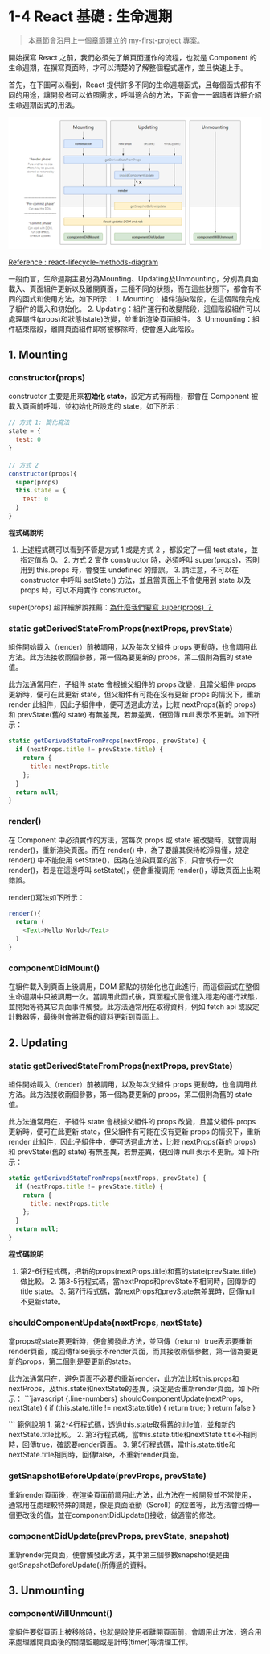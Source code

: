 # 1-4 React 基礎 : 生命週期

> 本章節會沿用上一個章節建立的 my-first-project 專案。

開始撰寫 React 之前，我們必須先了解頁面運作的流程，也就是 Component 的生命週期，在撰寫頁面時，才可以清楚的了解整個程式運作，並且快速上手。

首先，在下圖可以看到，React 提供許多不同的生命週期函式，且每個函式都有不同的用途，讓開發者可以依照需求，呼叫適合的方法，下面會一一跟讀者詳細介紹生命週期函式的用法。

![lifecycle](https://github.com/weichinhsu/react-implement/blob/master/Ch1%20React%20Introduction/images/lifecycle.PNG?raw=true)

[Reference : react-lifecycle-methods-diagram](https://projects.wojtekmaj.pl/react-lifecycle-methods-diagram/)

一般而言，生命週期主要分為Mounting、Updating及Unmounting，分別為頁面載入、頁面組件更新以及離開頁面，三種不同的狀態，而在這些狀態下，都會有不同的函式和使用方法，如下所示： 1. Mounting：組件渲染階段，在這個階段完成了組件的載入和初始化。 2. Updating：組件運行和改變階段，這個階段組件可以處理屬性\(props\)和狀態\(state\)改變，並重新渲染頁面組件。 3. Unmounting：組件結束階段，離開頁面組件即將被移除時，便會進入此階段。

## 1. Mounting

### constructor\(props\)

constructor 主要是用來**初始化 state**，設定方式有兩種，都會在 Component 被載入頁面前呼叫，並初始化所設定的 state，如下所示：

```javascript
// 方式 1: 簡化寫法
state = {
  test: 0
}

// 方式 2
constructor(props){
  super(props)
  this.state = {
    test: 0
  }
}
```

**程式碼說明**   
 1. 上述程式碼可以看到不管是方式 1 或是方式 2 ，都設定了一個 test state，並指定值為 0。 2. 方式 2 實作 constructor 時，必須呼叫 super\(props\)，否則用到 this.props 時，會發生 undefined 的錯誤。 3. 請注意，不可以在 constructor 中呼叫 setState\(\) 方法，並且當頁面上不會使用到 state 以及 props 時，可以不用實作 constructor。

super\(props\) 超詳細解說推薦：[為什麼我們要寫 super\(props\) ？](https://overreacted.io/zh-hant/why-do-we-write-super-props/)

### static getDerivedStateFromProps\(nextProps, prevState\)

組件開始載入（render）前被調用，以及每次父組件 props 更動時，也會調用此方法。此方法接收兩個參數，第一個為要更新的 props，第二個則為舊的 state 值。

此方法通常用在，子組件 state 會根據父組件的 props 改變，且當父組件 props 更新時，便可在此更新 state，但父組件有可能在沒有更新 props 的情況下，重新 render 此組件，因此子組件中，便可透過此方法，比較 nextProps\(新的 props\) 和 prevState\(舊的 state\) 有無差異，若無差異，便回傳 null 表示不更新。如下所示：

```javascript
static getDerivedStateFromProps(nextProps, prevState) {
  if (nextProps.title != prevState.title) {
    return {
      title: nextProps.title 
    };
  }
  return null;
}
```

### render\(\)

在 Component 中必須實作的方法，當每次 props 或 state 被改變時，就會調用 render\(\)，重新渲染頁面。而在 render\(\) 中，為了要讓其保持乾淨易懂，規定 render\(\) 中不能使用 setState\(\)，因為在渲染頁面的當下，只會執行一次 render\(\)，若是在這邊呼叫 setState\(\)，便會重複調用 render\(\)，導致頁面上出現錯誤。

render\(\)寫法如下所示：

```javascript
render(){
  return (
    <Text>Hello World</Text>
  )
}
```

### componentDidMount\(\)

在組件載入到頁面上後調用，DOM 節點的初始化也在此進行，而這個函式在整個生命週期中只被調用一次。當調用此函式後，頁面程式便會進入穩定的運行狀態，並開始等待其它頁面事件觸發。此方法通常用在取得資料，例如 fetch api 或設定計數器等，最後則會將取得的資料更新到頁面上。

## 2. Updating

### static getDerivedStateFromProps\(nextProps, prevState\)

組件開始載入（render）前被調用，以及每次父組件 props 更動時，也會調用此方法。此方法接收兩個參數，第一個為要更新的 props，第二個則為舊的 state 值。

此方法通常用在，子組件 state 會根據父組件的 props 改變，且當父組件 props 更新時，便可在此更新 state，但父組件有可能在沒有更新 props 的情況下，重新 render 此組件，因此子組件中，便可透過此方法，比較 nextProps\(新的 props\) 和 prevState\(舊的 state\) 有無差異，若無差異，便回傳 null 表示不更新。如下所示：

```javascript
static getDerivedStateFromProps(nextProps, prevState) {
  if (nextProps.title != prevState.title) {
    return {
      title: nextProps.title 
    };
  }
  return null;
}
```

**程式碼說明**   
 1. 第2-6行程式碼，把新的props\(nextProps.title\)和舊的state\(prevState.title\)做比較。 2. 第3-5行程式碼，當nextProps和prevState不相同時，回傳新的title state。 3. 第7行程式碼，當nextProps和prevState無差異時，回傳null不更新state。

### shouldComponentUpdate\(nextProps, nextState\)

當props或state要更新時，便會觸發此方法，並回傳（return）true表示要重新render頁面，或回傳false表示不render頁面，而其接收兩個參數，第一個為要更新的props，第二個則是要更新的state。

此方法通常用在，避免頁面不必要的重新render，此方法比較this.props和nextProps，及this.state和nextState的差異，決定是否重新render頁面，如下所示： \`\`\`javascript {.line-numbers} shouldComponentUpdate\(nextProps, nextState\) { if \(this.state.title != nextState.title\) { return true; } return false }

\`\`\` 範例說明 1. 第2-4行程式碼，透過this.state取得舊的title值，並和新的nextState.title比較。 2. 第3行程式碼，當this.state.title和nextState.title不相同時，回傳true，確認要render頁面。 3. 第5行程式碼，當this.state.title和nextState.title相同時，回傳false，不重新render頁面。

### getSnapshotBeforeUpdate\(prevProps, prevState\)

重新render頁面後，在渲染頁面前調用此方法，此方法在一般開發並不常使用，通常用在處理較特殊的問題，像是頁面滾動（Scroll）的位置等，此方法會回傳一個更改後的值，並在componentDidUpdate\(\)接收，做適當的修改。

### componentDidUpdate\(prevProps, prevState, snapshot\)

重新render完頁面，便會觸發此方法，其中第三個參數snapshot便是由getSnapshotBeforeUpdate\(\)所傳遞的資料。

## 3. Unmounting

### componentWillUnmount\(\)

當組件要從頁面上被移除時，也就是說使用者離開頁面前，會調用此方法，適合用來處理離開頁面後的關閉監聽或是計時\(timer\)等清理工作。

